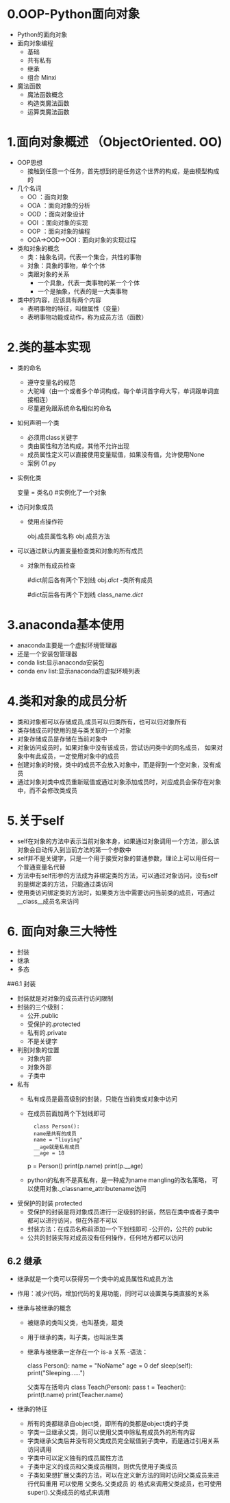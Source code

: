# 0.OOP-Python面向对象
- Python的面向对象
- 面向对象编程
    - 基础
    - 共有私有
    - 继承
    - 组合 Minxi
- 魔法函数
    - 魔法函数概念
    - 构造类魔法函数
    - 运算类魔法函数
   
# 1.面向对象概述 （ObjectOriented. OO)
- OOP思想
    - 接触到任意一个任务，首先想到的是任务这个世界的构成，是由模型构成的
- 几个名词
    - OO ：面向对象
    - OOA ：面向对象的分析
    - OOD ：面向对象设计
    - OOI ：面向对象的实现
    - OOP ：面向对象的编程
    - OOA->OOD->OOI：面向对象的实现过程
- 类和对象的概念
    - 类：抽象名词，代表一个集合，共性的事物
    - 对象：具象的事物，单个个体
    - 类跟对象的关系
        - 一个具象，代表一类事物的某一个个体
        - 一个是抽象，代表的是一大类事物
- 类中的内容，应该具有两个内容
    - 表明事物的特征，叫做属性（变量）
    - 表明事物功能或动作，称为成员方法（函数）
# 2.类的基本实现
- 类的命名
    - 遵守变量名的规范
    - 大驼峰（由一个或者多个单词构成，每个单词首字母大写，单词跟单词直接相连）
    - 尽量避免跟系统命名相似的命名
- 如何声明一个类
    - 必须用class关键字
    - 类由属性和方法构成，其他不允许出现
    - 成员属性定义可以直接使用变量赋值，如果没有值，允许使用None
    - 案例 01.py
- 实例化类
    
    变量 = 类名() #实例化了一个对象
- 访问对象成员
    - 使用点操作符
        
        obj.成员属性名称
        obj.成员方法
- 可以通过默认内置变量检查类和对象的所有成员
    - 对象所有成员检查
    
        #dict前后各有两个下划线
        obj._dict_
    -类所有成员
    
        #dict前后各有两个下划线
        class_name._dict_
    
        
# 3.anaconda基本使用
- anaconda主要是一个虚拟环境管理器
- 还是一个安装包管理器
- conda list:显示anaconda安装包
- conda env list:显示anaconda的虚拟环境列表

# 4.类和对象的成员分析
- 类和对象都可以存储成员,成员可以归类所有，也可以归对象所有
- 类存储成员时使用的是与类关联的一个对象
- 对象存储成员是存储在当前对象中
- 对象访问成员时，如果对象中没有该成员，尝试访问类中的同名成员，
    如果对象中有此成员，一定使用对象中的成员
- 创建对象的时候，类中的成员不会放入对象中，而是得到一个空对象，没有成员
- 通过对象对类中成员重新赋值或通过对象添加成员时，对应成员会保存在对象中，而不会修改类成员

# 5.关于self
- self在对象的方法中表示当前对象本身，如果通过对象调用一个方法，那么该对象会自动传入到当前方法的第一个参数中  
- self并不是关键字，只是一个用于接受对象的普通参数，理论上可以用任何一个普通变量名代替
- 方法中有self形参的方法成为非绑定类的方法，可以通过对象访问，没有self的是绑定类的方法，只能通过类访问
- 使用类访问绑定类的方法时，如果类方法中需要访问当前类的成员，可通过__class__成员名来访问

# 6. 面向对象三大特性
- 封装
- 继承
- 多态

##6.1 封装
- 封装就是对对象的成员进行访问限制
- 封装的三个级别：
    - 公开.public
    - 受保护的.protected
    - 私有的.private
    - 不是关键字
- 判别对象的位置
    - 对象内部
    - 对象外部
    - 子类中
- 私有
    - 私有成员是最高级别的封装，只能在当前类或对象中访问
    - 在成员前面加两个下划线即可
    
            class Person():
            name是共有的成员
            name = "liuying"
            __age就是私有成员
            __age = 18 
        p = Person()
        print(p.name)
        print(p.__age)
        
    - python的私有不是真私有，是一种成为name mangling的改名策略，
    可以使用对象._classname_attributename访问
- 受保护的封装 protected
    - 受保护的封装是将对象成员进行一定级别的封装，然后在类中或者子类中都可以进行访问，但在外部不可以
    - 封装方法：在成员名称前添加一个下划线即可
-公开的，公共的 public
    - 公共的封装实际对成员没有任何操作，任何地方都可以访问

## 6.2 继承
- 继承就是一个类可以获得另一个类中的成员属性和成员方法
- 作用：减少代码，增加代码的复用功能，同时可以设置类与类直接的关系
- 继承与被继承的概念
    - 被继承的类叫父类，也叫基类，超类
    - 用于继承的类，叫子类，也叫派生类
    - 继承与被继承一定存在一个 is-a 关系
-语法：

        class Person():
            name = "NoName"
            age = 0
            def sleep(self):
                print("Sleeping......")
               
        父类写在括号内
        class Teach(Person):
            pass
        t = Teacher():
        print(t.name)
        print(Teacher.name)
     
- 继承的特征
    - 所有的类都继承自object类，即所有的类都是object类的子类
    - 字类一旦继承父类，则可以使用父类中除私有成员外的所有内容
    - 字类继承父类后并没有将父类成员完全赋值到子类中，而是通过引用关系访问调用
    - 字类中可以定义独有的成员属性方法
    - 子类中定义的成员和父类成员相同，则优先使用子类成员
    - 子类如果想扩展父类的方法，可以在定义新方法的同时访问父类成员来进行代码重用
    可以使用 父类名.父类成员 的 格式来调用父类成员，也可使用super().父类成员的格式来调用
    